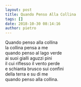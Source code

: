```yaml
---
layout: post
title: Quando Penso Alla Collina
tags: []
date: 2018-10-30 08:14:16
author: pietro
---
```

Quando penso alla collina<br/>la collina pensa a me<br/>quando penso al lago verde<br/>ai suoi gialli aguzzi pini<br/>il cui riflesso il vento perde<br/>e schianta brusco sui confini<br/>della terra e su di me<br/>quando penso alla collina.
